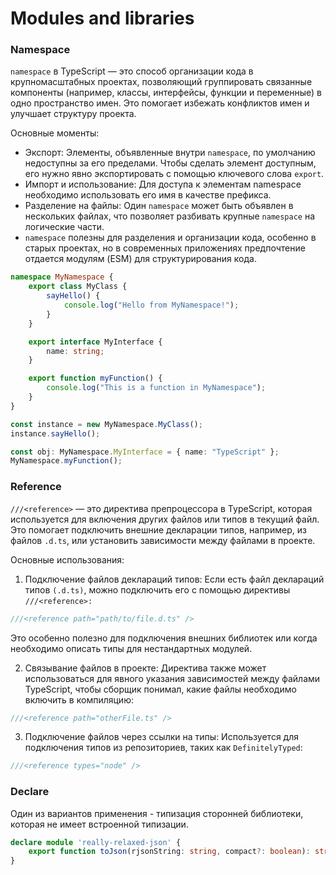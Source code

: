 # Modules and libraries

### Namespace

`namespace` в TypeScript — это способ организации кода в крупномасштабных проектах, позволяющий группировать связанные компоненты (например, классы, интерфейсы, функции и переменные) в одно пространство имен. Это помогает избежать конфликтов имен и улучшает структуру проекта.      

Основные моменты:   
* Экспорт: Элементы, объявленные внутри `namespace`, по умолчанию недоступны за его пределами. Чтобы сделать элемент доступным, его нужно явно экспортировать с помощью ключевого слова `export`.
* Импорт и использование: Для доступа к элементам namespace необходимо использовать его имя в качестве префикса.
* Разделение на файлы: Один `namespace` может быть объявлен в нескольких файлах, что позволяет разбивать крупные `namespace` на логические части.
* `namespace` полезны для разделения и организации кода, особенно в старых проектах, но в современных приложениях предпочтение отдается модулям (ESM) для структурирования кода.   

```ts
namespace MyNamespace {
    export class MyClass {
        sayHello() {
            console.log("Hello from MyNamespace!");
        }
    }

    export interface MyInterface {
        name: string;
    }

    export function myFunction() {
        console.log("This is a function in MyNamespace");
    }
}

const instance = new MyNamespace.MyClass();
instance.sayHello();

const obj: MyNamespace.MyInterface = { name: "TypeScript" };
MyNamespace.myFunction();

```

### Reference

`///<reference>` — это директива препроцессора в TypeScript, которая используется для включения других файлов или типов в текущий файл. Это помогает подключить внешние декларации типов, например, из файлов `.d.ts`, или установить зависимости между файлами в проекте.   


Основные использования:   
1. Подключение файлов деклараций типов:
Если есть файл деклараций типов `(.d.ts)`, можно подключить его с помощью директивы `///<reference>:`
```ts
///<reference path="path/to/file.d.ts" />
```
Это особенно полезно для подключения внешних библиотек или когда необходимо описать типы для нестандартных модулей.   

2. Связывание файлов в проекте:
Директива также может использоваться для явного указания зависимостей между файлами TypeScript, чтобы сборщик понимал, какие файлы необходимо включить в компиляцию:   

```ts
///<reference path="otherFile.ts" />
```
3. Подключение файлов через ссылки на типы:
Используется для подключения типов из репозиториев, таких как `DefinitelyTyped`:   

```ts
///<reference types="node" />
```


### Declare

Один из вариантов применения - типизация сторонней библиотеки, которая не имеет встроенной типизации.   

```ts
declare module 'really-relaxed-json' {
    export function toJson(rjsonString: string, compact?: boolean): string;
}
```